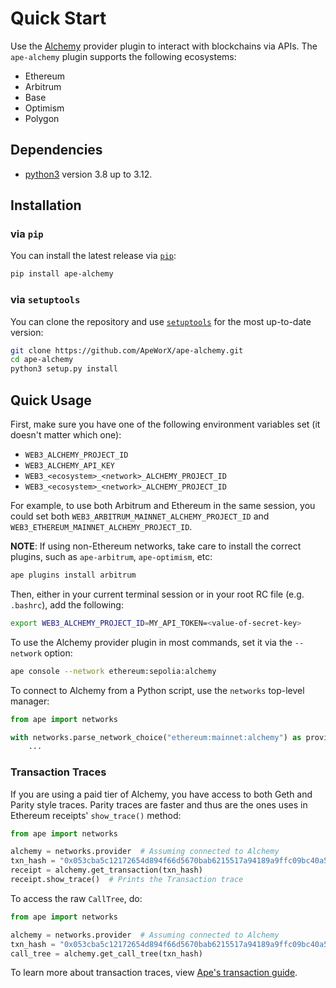 # Quick Start

Use the [Alchemy](https://alchemy.com/?r=jk3NDM0MTIwODIzM) provider plugin to interact with blockchains via APIs.
The `ape-alchemy` plugin supports the following ecosystems:

- Ethereum
- Arbitrum
- Base
- Optimism
- Polygon

## Dependencies

- [python3](https://www.python.org/downloads) version 3.8 up to 3.12.

## Installation

### via `pip`

You can install the latest release via [`pip`](https://pypi.org/project/pip/):

```bash
pip install ape-alchemy
```

### via `setuptools`

You can clone the repository and use [`setuptools`](https://github.com/pypa/setuptools) for the most up-to-date version:

```bash
git clone https://github.com/ApeWorX/ape-alchemy.git
cd ape-alchemy
python3 setup.py install
```

## Quick Usage

First, make sure you have one of the following environment variables set (it doesn't matter which one):

- `WEB3_ALCHEMY_PROJECT_ID`
- `WEB3_ALCHEMY_API_KEY`
- `WEB3_<ecosystem>_<network>_ALCHEMY_PROJECT_ID`
- `WEB3_<ecosystem>_<network>_ALCHEMY_PROJECT_ID`

For example, to use both Arbitrum and Ethereum in the same session, you could set both `WEB3_ARBITRUM_MAINNET_ALCHEMY_PROJECT_ID` and `WEB3_ETHEREUM_MAINNET_ALCHEMY_PROJECT_ID`.

**NOTE**: If using non-Ethereum networks, take care to install the correct plugins, such as `ape-arbitrum`, `ape-optimism`, etc:

```bash
ape plugins install arbitrum
```

Then, either in your current terminal session or in your root RC file (e.g. `.bashrc`), add the following:

```bash
export WEB3_ALCHEMY_PROJECT_ID=MY_API_TOKEN=<value-of-secret-key>
```

To use the Alchemy provider plugin in most commands, set it via the `--network` option:

```bash
ape console --network ethereum:sepolia:alchemy
```

To connect to Alchemy from a Python script, use the `networks` top-level manager:

```python
from ape import networks

with networks.parse_network_choice("ethereum:mainnet:alchemy") as provider:
    ...
```

### Transaction Traces

If you are using a paid tier of Alchemy, you have access to both Geth and Parity style traces.
Parity traces are faster and thus are the ones uses in Ethereum receipts' `show_trace()` method:

```python
from ape import networks

alchemy = networks.provider  # Assuming connected to Alchemy
txn_hash = "0x053cba5c12172654d894f66d5670bab6215517a94189a9ffc09bc40a589ec04d"
receipt = alchemy.get_transaction(txn_hash)
receipt.show_trace()  # Prints the Transaction trace
```

To access the raw `CallTree`, do:

```python
from ape import networks

alchemy = networks.provider  # Assuming connected to Alchemy
txn_hash = "0x053cba5c12172654d894f66d5670bab6215517a94189a9ffc09bc40a589ec04d"
call_tree = alchemy.get_call_tree(txn_hash)
```

To learn more about transaction traces, view [Ape's transaction guide](https://docs.apeworx.io/ape/stable/userguides/transactions.html#traces).
